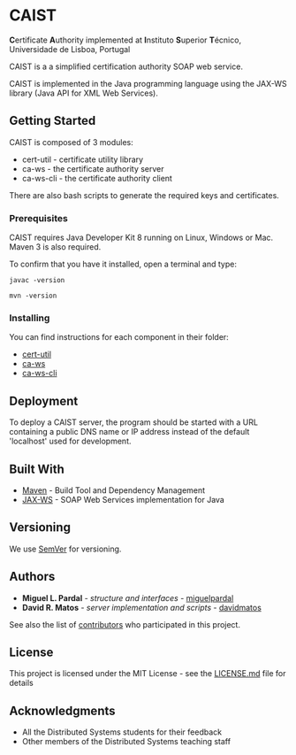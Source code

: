 # CAIST

**C**ertificate **A**uthority implemented at **I**nstituto **S**uperior **T**écnico, Universidade de Lisboa, Portugal

CAIST is a a simplified certification authority SOAP web service.

CAIST is implemented in the Java programming language using the JAX-WS library (Java API for XML Web Services).


## Getting Started

CAIST is composed of 3 modules:
* cert-util - certificate utility library
* ca-ws - the certificate authority server
* ca-ws-cli - the certificate authority client

There are also bash scripts to generate the required keys and certificates.


### Prerequisites

CAIST requires Java Developer Kit 8 running on Linux, Windows or Mac.
Maven 3 is also required.

To confirm that you have it installed, open a terminal and type:

```
javac -version

mvn -version
```


### Installing

You can find instructions for each component in their folder:
* [cert-util](cert-util/)
* [ca-ws](ca-ws/)
* [ca-ws-cli](ca-ws-cli/)

<!--
mention compilation with super POM
-->

<!--
## Running the tests

Explain how to run the automated tests for this system

### Break down into end to end tests

Explain what these tests test and why

```
Give an example
```

### And coding style tests

Explain what these tests test and why

```
Give an example
```
-->

## Deployment

To deploy a CAIST server, the program should be started with a URL containing a public DNS name or IP address instead of the default 'localhost' used for development.


## Built With

* [Maven](https://maven.apache.org/) - Build Tool and Dependency Management
* [JAX-WS](https://javaee.github.io/metro-jax-ws/) - SOAP Web Services implementation for Java

<!--
## Contributing

Please read [CONTRIBUTING.md](https://gist.github.com/PurpleBooth/b24679402957c63ec426) for details on our code of conduct, and the process for submitting pull requests to us.
-->

## Versioning

We use [SemVer](http://semver.org/) for versioning.


## Authors

* **Miguel L. Pardal** - *structure and interfaces* - [miguelpardal](https://github.com/miguelpardal)
* **David R. Matos** - *server implementation and scripts* - [davidmatos](https://github.com/davidmatos)

See also the list of [contributors](https://github.com/tecnico-distsys/caist/contributors) who participated in this project.

## License

This project is licensed under the MIT License - see the [LICENSE.md](LICENSE.md) file for details

## Acknowledgments

* All the Distributed Systems students for their feedback
* Other members of the Distributed Systems teaching staff
